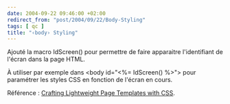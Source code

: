```yaml
---
date: 2004-09-22 09:46:00 +02:00
redirect_from: "post/2004/09/22/Body-Styling"
tags: [ qc ]
title: "‹body› Styling"
---
```


Ajouté la macro IdScreen() pour permettre de faire apparaitre l'identifiant
de l'écran dans la page HTML.

À utiliser par exemple dans &lt;body id="&lt;%= IdScreen() %&gt;"&gt; pour
paramétrer les styles CSS en fonction de l'écran en cours.

Référence : [Crafting
Lightweight Page Templates with CSS](http://aspnetresources.com/articles/css_templates.aspx).
